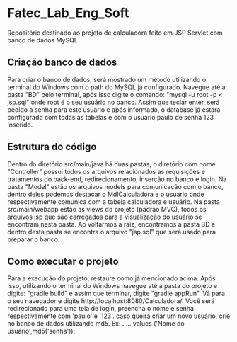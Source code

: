 # Fatec_Lab_Eng_Soft
Repositório destinado ao projeto de calculadora feito em JSP Servlet com banco de dados MySQL.

## Criação banco de dados
Para criar o banco de dados, será mostrado um método utilizando o terminal do Windows com o path do MySQL já configurado.
Navegue até a pasta "BD" pelo terminal, após isso digite o comando: "mysql -u root -p < jsp.sql" onde root é o seu usuário no banco. Assim que teclar enter, será pedido a senha para este usuário e após informado, o database já estara configurado com todas as tabelas e com o usuário paulo de senha 123 inserido. 

## Estrutura do código
Dentro do diretório src/main/java há duas pastas, o diretório com nome "Controller" possui todos os arquivos relacionados as requisições e tratamentos do back-end, redirecionamento, inserção no banco e login. Na pasta "Model" estão os arquivos models para comunicação com o banco, dentro deles podemos destacar o MdlCalculadora e o usuario onde respectivamente comunica com a tabela calculadora e usuário.
Na pasta src/main/webapp estão as views do projeto (padrão MVC), todos os arquivos jsp que são carregados para a visualização do usuário se encontram nesta pasta.
Ao voltarmos a raiz, encontramos a pasta BD e dentro desta pasta se encontra o arquivo "jsp.sql" que será usado para preparar o banco.

## Como executar o projeto
Para a execução do projeto, restaure como já mencionado acima. Após isso, utilizando o terminal do Windows navegue até a pasta do projeto e digite: "gradle build" e assim que terminar, digite "gradle appRun".
Vá para o seu navegador e digite http://localhost:8080/Calculadora/.
Você será redirecionado para uma tela de login, preencha o nome e senha respectivamente com 'paulo' e '123'. caso queira criar um novo usuário, crie no banco de dados utilizando md5. Ex: ..... values ('Nome do usuário',md5('senha'));



